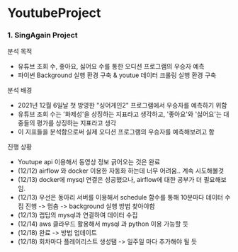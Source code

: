 # YoutubeProject

### 1. SingAgain Project

분석 목적
- 유튜브 조회 수, 좋아요, 싫어요 수를 통한 오디션 프로그램의 우승자 예측
- 파이썬 Background 실행 환경 구축 & youtue 데이터 크롤링 실행 환경 구축 

분석 배경
- 2021년 12월 6일날 첫 방영한 "싱어게인2" 프로그램에서 우승자를 예측하기 위함
- 유튜브 조회 수는 '화제성'을 상징하는 지표라고 생각하고, '좋아요'와 '싫어요'는 대중들의 평가를 상징하는 지표라고 생각
- 이 지표들을 분석함으로써 실제 오디션 프로그램의 우승자를 예측해보려고 함




진행 상황
- Youtupe api 이용해서 동영상 정보 긁어오는 것은 완료
- (12/12) airflow 와 docker 이용한 자동화 하는데 너무 어려움.. 계속 시도해볼것 
- (12/13) docker에 mysql 연결은 성공했으나, airflow에 대한 공부가 더 필요해보임. 
- (12/13) 우선은 동아리 서버를 이용해서 schedule 함수를 통해 10분마다 데이터 수집 진행 -> 멈춤 -> background 실행 방법 찾아야함
- (12/13) 랩탑의 mysql과 연결하여 데이터 수집
- (12/14) aws 클라우드 활용해서 mysql 과 python 이용 가능할 듯
- (12/18) 완료 -> 방법 업데이트
- (12/18) 회차마다 플레이리스트 생성됌 -> 일주일 마다 추가해야 될 듯
